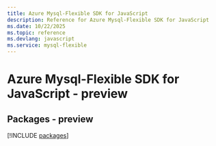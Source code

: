 ```yaml
---
title: Azure Mysql-Flexible SDK for JavaScript
description: Reference for Azure Mysql-Flexible SDK for JavaScript
ms.date: 10/22/2025
ms.topic: reference
ms.devlang: javascript
ms.service: mysql-flexible
---
```

# Azure Mysql-Flexible SDK for JavaScript - preview
## Packages - preview
[!INCLUDE [packages](mysql-flexible-index.md)]
